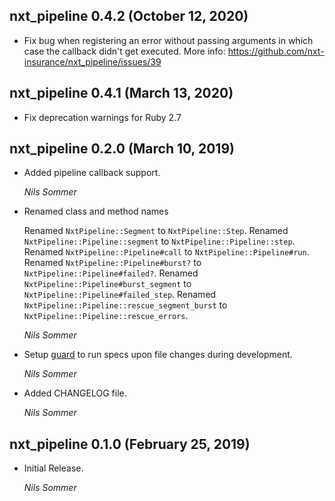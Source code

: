 ## nxt_pipeline 0.4.2 (October 12, 2020)

* Fix bug when registering an error without passing arguments in which case the callback didn't get executed. More info: https://github.com/nxt-insurance/nxt_pipeline/issues/39

## nxt_pipeline 0.4.1 (March 13, 2020)

* Fix deprecation warnings for Ruby 2.7

## nxt_pipeline 0.2.0 (March 10, 2019)

* Added pipeline callback support.

  *Nils Sommer*

* Renamed class and method names

  Renamed `NxtPipeline::Segment` to `NxtPipeline::Step`.
  Renamed `NxtPipeline::Pipeline::segment` to `NxtPipeline::Pipeline::step`.
  Renamed `NxtPipeline::Pipeline#call` to `NxtPipeline::Pipeline#run`.
  Renamed `NxtPipeline::Pipeline#burst?` to `NxtPipeline::Pipeline#failed?`.
  Renamed `NxtPipeline::Pipeline#burst_segment` to `NxtPipeline::Pipeline#failed_step`.
  Renamed `NxtPipeline::Pipeline::rescue_segment_burst` to `NxtPipeline::Pipeline::rescue_errors`.

  *Nils Sommer*

* Setup [guard](https://github.com/guard/guard) to run specs upon file changes during development.

  *Nils Sommer*

* Added CHANGELOG file.

  *Nils Sommer*

## nxt_pipeline 0.1.0 (February 25, 2019)

* Initial Release.

  *Nils Sommer*